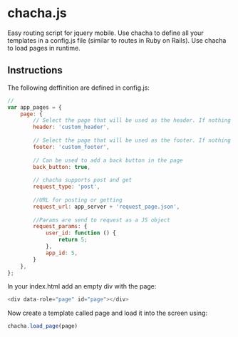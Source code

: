 chacha.js
=========

Easy routing script for jquery mobile. Use chacha to define all your templates in a config.js file (similar to routes in Ruby on Rails). Use chacha to load pages in runtime.

Instructions
------------

The following deffinition are defined in config.js:

```javascript
// 
var app_pages = {
	page: {
		// Select the page that will be used as the header. If nothing is defined the default is 'header.htm'
		header: 'custom_header',
		
		// Select the page that will be used as the footer. If nothing is defined the default is 'footer.htm'
		footer: 'custom_footer',
		
		// Can be used to add a back button in the page
		back_button: true,
		
		// chacha supports post and get
		request_type: 'post',
		
		//URL for posting or getting
		request_url: app_server + 'request_page.json',
		
		//Params are send to request as a JS object
		request_params: {
			user_id: function () {
				return 5;
			},
			app_id: 5,
		}
	},
};
```

In your index.html add an empty div with the page:
```javascript 
<div data-role="page" id="page"></div>
```

Now create a template called page and load it into the screen using:
```javascript
chacha.load_page(page)
```
